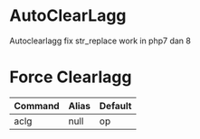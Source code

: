 # AutoClearLagg
Autoclearlagg fix str_replace work in php7 dan 8

# Force Clearlagg
Command | Alias | Default
------- | ---------- | --------
aclg | null | op
